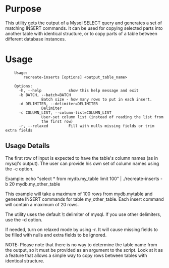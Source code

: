 # Purpose 

This utility gets the output of a Mysql SELECT query and generates a set of matching INSERT commands. It can be used for copying selected parts into another table with identical structure, or to copy parts of a table between different database instances.

# Usage
		Usage: 
			recreate-inserts [options] <output_table_name>

		Options:
		  -h, --help            show this help message and exit
		  -b BATCH, --batch=BATCH
					Batch size - how many rows to put in each insert.
		  -d DELIMITER, --delimiter=DELIMITER
					Delimiter
		  -c COLUMN_LIST, --column-list=COLUMN_LIST
					User-set column list (instead of reading the list from
					the first row)
		  -r, --relaxed         Fill with nulls missing fields or trim extra fields

## Usage Details

The first row of input is expected to have the table's column names (as in mysql's output). The user can provide his own set of column names using the -c option.

Example:
  echo "select * from mydb.my_table limit 100" | ./recreate-inserts -b 20 mydb.my_other_table

  This example will take a maximum of 100 rows from mydb.mytable and generate INSERT commands for table my_other_table. Each insert command will contain a maximum of 20 rows.

The utility uses the default \t delimiter of mysql. If you use other delimiters, use the -d option.

If needed, turn on relaxed mode by using -r. It will cause missing fields to be filled with nulls and extra fields to be ignored.

NOTE: Please note that there is no way to determine the table name from the output, so it must be provided as an argument
     to the script. Look at it as a feature that allows a simple way to copy rows between tables with identical structure.

